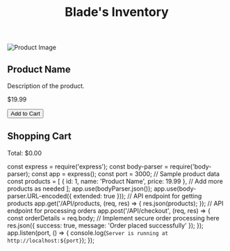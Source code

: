 <!DOCTYPE html>
<html lang="en">
<head>
    <meta charset="UTF-8">
    <meta name="viewport" content="width=device-width, initial-scale=1.0">
    <title>Blade's Inventory</title>
    <style>
        /* Your CSS styles go here */
    </style>
</head>
<body>
    <header>
        <h1>Blade's Inventory</h1>
    </header>
    <section id="products">
        <!-- Product listings go here -->
        <div class="product">
            <img src="product-image.jpg" alt="Product Image">
            <h2>Product Name</h2>
            <p>Description of the product.</p>
            <p>$19.99</p>
            <button onclick="addToCart(1)">Add to Cart</button>
        </div>
        <!-- More products... -->
    </section>
    <section id="cart">
        <h2>Shopping Cart</h2>
        <ul id="cart-items">
            <!-- Cart items go here -->
        </ul>
        <p>Total: $<span id="cart-total">0.00</span></p>
    </section>
    <script>
        // Your JavaScript code goes here
        function addToCart(productId) {
            // Implement adding the product to the cart
        }
    </script>
</body>
</html>

const express = require('express');
const body-parser = require('body-parser);
const app = express();
const port = 3000;
// Sample product data
const products = [
    { id: 1, name: 'Product Name', price: 19.99 },
    // Add more products as needed
];
app.use(bodyParser.json());
app.use(body-parser.URL-encoded({ extended: true }));
// API endpoint for getting products
app.get('/API/products, (req, res) => {
    res.json(products);
});
// API endpoint for processing orders
app.post('/API/checkout', (req, res) => {
    const orderDetails = req.body;
    // Implement secure order processing here
    res.json({ success: true, message: 'Order placed successfully' });
});
app.listen(port, () => {
    console.log(`Server is running at http://localhost:${port}`);
});
